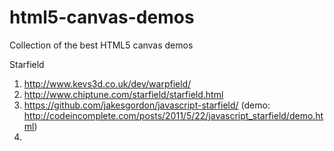 html5-canvas-demos
==================

Collection of the best HTML5 canvas demos

Starfield
1. http://www.kevs3d.co.uk/dev/warpfield/
2. http://www.chiptune.com/starfield/starfield.html
3. https://github.com/jakesgordon/javascript-starfield/ (demo: http://codeincomplete.com/posts/2011/5/22/javascript_starfield/demo.html)
4. 
